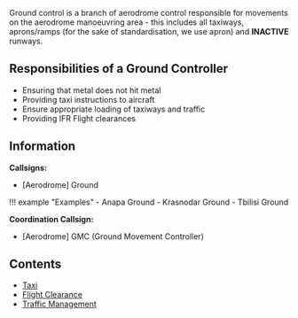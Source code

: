 Ground control is a branch of aerodrome control responsible for movements on the aerodrome manoeuvring area - this includes all taxiways, aprons/ramps (for the sake of standardisation, we use apron) and **INACTIVE** runways.

## Responsibilities of a Ground Controller

- Ensuring that metal does not hit metal
- Providing taxi instructions to aircraft
- Ensure appropriate loading of taxiways and traffic
- Providing IFR Flight clearances

## Information

**Callsigns:**

- [Aerodrome] Ground

!!! example "Examples"
	- Anapa Ground
	- Krasnodar Ground
	- Tbilisi Ground

**Coordination Callsign:**

- [Aerodrome] GMC (Ground Movement Controller)

## Contents

- [Taxi](./taxi.md)
- [Flight Clearance](./flight_clearance.md)
- [Traffic Management](./traffic_management.md)